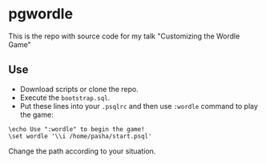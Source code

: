 # pgwordle

This is the repo with source code for my talk "Customizing the Wordle Game"

## Use
* Download scripts or clone the repo.
* Execute the `bootstrap.sql`.
* Put these lines into your `.psqlrc` and then use `:wordle` command to play the game:

```
\echo Use ":wordle" to begin the game!
\set wordle '\\i /home/pasha/start.psql'
```

Change the path according to your situation.
